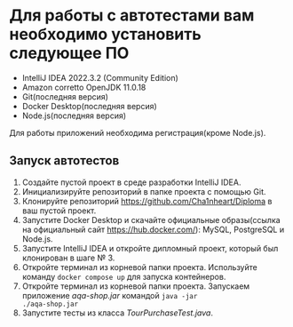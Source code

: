 # Для работы с автотестами вам необходимо установить следующее ПО
- IntelliJ IDEA 2022.3.2 (Community Edition)
- Amazon corretto OpenJDK 11.0.18
- Git(последняя версия)
- Docker Desktop(последняя версия)
- Node.js(последняя версия)

Для работы приложений необходима регистрация(кроме Node.js).

## Запуск автотестов
1. Создайте пустой проект в среде разработки IntelliJ IDEA.
2. Инициализируйте репозиторий в папке проекта с помощью Git.
3. Клонируйте репозиторий https://github.com/Cha1nheart/Diploma в ваш пустой проект.
4. Запустите Docker Desktop и скачайте официальные образы(ссылка на официальный сайт https://hub.docker.com/): MySQL, PostgreSQL и Node.js.
5. Запустите IntelliJ IDEA и откройте дипломный проект, который был клонирован в шаге № 3.
6. Откройте терминал из корневой папки проекта. Используйте команду <code>docker compose up</code> для запуска контейнеров.
7. Откройте терминал из корневой папки проекта. Запускаем приложение *aqa-shop.jar* командой <code>java -jar ./aqa-shop.jar</code>
8. Запустите тесты из класса *TourPurchaseTest.java*.